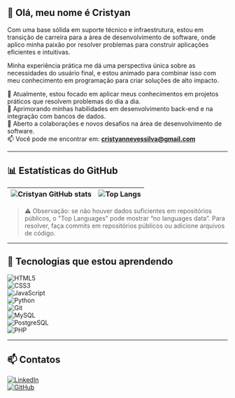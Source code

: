 ## 👋 Olá, meu nome é Cristyan  

Com uma base sólida em suporte técnico e infraestrutura, estou em transição de carreira para a área de desenvolvimento de software, onde aplico minha paixão por resolver problemas para construir aplicações eficientes e intuitivas.  

Minha experiência prática me dá uma perspectiva única sobre as necessidades do usuário final, e estou animado para combinar isso com meu conhecimento em programação para criar soluções de alto impacto.  

🔭 Atualmente, estou focado em aplicar meus conhecimentos em projetos práticos que resolvem problemas do dia a dia.  
🌱 Aprimorando minhas habilidades em desenvolvimento back-end e na integração com bancos de dados.  
🤝 Aberto a colaborações e novos desafios na área de desenvolvimento de software.  
📫 Você pode me encontrar em: **cristyannevessilva@gmail.com**  

---

## 📊 Estatísticas do GitHub  

| ![Cristyan GitHub stats](https://github-readme-stats.vercel.app/api?username=cristyansilva&show_icons=true&theme=dracula&include_all_commits=true&count_private=true) | ![Top Langs](https://github-readme-stats.vercel.app/api/top-langs/?username=cristyansilva&layout=compact&langs_count=7&theme=dracula&hide=TeX,JSON,Markdown&cache_seconds=1800) |
|---|---|

> ⚠️ Observação: se não houver dados suficientes em repositórios públicos, o "Top Languages" pode mostrar “no languages data”. Para resolver, faça commits em repositórios públicos ou adicione arquivos de código.

---

## 🌱 Tecnologias que estou aprendendo  

![HTML5](https://img.shields.io/badge/HTML5-E34F26?style=for-the-badge&logo=html5&logoColor=white)  
![CSS3](https://img.shields.io/badge/CSS3-1572B6?style=for-the-badge&logo=css3&logoColor=white)  
![JavaScript](https://img.shields.io/badge/JavaScript-F7DF1E?style=for-the-badge&logo=javascript&logoColor=black)  
![Python](https://img.shields.io/badge/Python-3776AB?style=for-the-badge&logo=Python&logoColor=white)  
![Git](https://img.shields.io/badge/GIT-E44C30?style=for-the-badge&logo=git&logoColor=white)  
![MySQL](https://img.shields.io/badge/MySQL-4479A1?style=for-the-badge&logo=mysql&logoColor=white)  
![PostgreSQL](https://img.shields.io/badge/PostgreSQL-316192?style=for-the-badge&logo=postgresql&logoColor=white)  
![PHP](https://img.shields.io/badge/PHP-777BB4?style=for-the-badge&logo=php&logoColor=white)  

---

## 📫 Contatos  

[![LinkedIn](https://img.shields.io/badge/LinkedIn-%230077B5?style=for-the-badge&logo=linkedin&logoColor=white)](https://www.linkedin.com/in/cristyandns/)  
[![GitHub](https://img.shields.io/badge/GitHub-181717?style=for-the-badge&logo=github&logoColor=white)](https://github.com/cristyansilva)  

